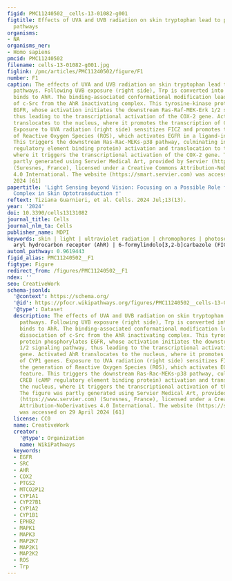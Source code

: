```yaml
---
figid: PMC11240502__cells-13-01082-g001
figtitle: Effects of UVA and UVB radiation on skin tryptophan lead to pro-inflammatory
  pathways
organisms:
- NA
organisms_ner:
- Homo sapiens
pmcid: PMC11240502
filename: cells-13-01082-g001.jpg
figlink: /pmc/articles/PMC11240502/figure/F1
number: F1
caption: The effects of UVA and UVB radiation on skin tryptophan lead to pro-inflammatory
  pathways. Following UVB exposure (right side), Trp is converted into FICZ, which
  binds to AhR. The binding-associated conformational modification leads to the dissociation
  of c-Src from the AhR inactivating complex. This tyrosine-kinase protein phosphorylates
  EGFR, whose activation initiates the downstream Ras-Raf-MEK-Erk 1/2 signaling pathway,
  thus leading to the transcriptional activation of the COX-2 gene. Activated AhR
  translocates to the nucleus, where it promotes the transcription of CYP1 genes.
  Exposure to UVA radiation (right side) sensitizes FICZ and promotes the generation
  of Reactive Oxygen Species (ROS), which activates EGFR in a ligand-independent feature.
  This triggers the downstream Ras-Rac-MEKs-p38 pathway, culminating in CREB (cAMP
  regulatory element binding protein) activation and translocation to the nucleus,
  where it triggers the transcriptional activation of the COX-2 gene. The figure was
  partly generated using Servier Medical Art, provided by Servier (https://www.servier.com)
  (Suresnes, France), licensed under a Creative Commons Attribution-NoDerivatives
  4.0 International. The website (https://smart.servier.com) was accessed on 29 April
  2024 [61]
papertitle: 'Light Sensing beyond Vision: Focusing on a Possible Role for the FICZ/AhR
  Complex in Skin Optotransduction †'
reftext: Tiziana Guarnieri, et al. Cells. 2024 Jul;13(13).
year: '2024'
doi: 10.3390/cells13131082
journal_title: Cells
journal_nlm_ta: Cells
publisher_name: MDPI
keywords: skin | light | ultraviolet radiation | chromophores | photosensitizer |
  aryl hydrocarbon receptor (AhR) | 6-formylindolo[3,2-b]carbazole (FICZ)
automl_pathway: 0.9619443
figid_alias: PMC11240502__F1
figtype: Figure
redirect_from: /figures/PMC11240502__F1
ndex: ''
seo: CreativeWork
schema-jsonld:
  '@context': https://schema.org/
  '@id': https://pfocr.wikipathways.org/figures/PMC11240502__cells-13-01082-g001.html
  '@type': Dataset
  description: The effects of UVA and UVB radiation on skin tryptophan lead to pro-inflammatory
    pathways. Following UVB exposure (right side), Trp is converted into FICZ, which
    binds to AhR. The binding-associated conformational modification leads to the
    dissociation of c-Src from the AhR inactivating complex. This tyrosine-kinase
    protein phosphorylates EGFR, whose activation initiates the downstream Ras-Raf-MEK-Erk
    1/2 signaling pathway, thus leading to the transcriptional activation of the COX-2
    gene. Activated AhR translocates to the nucleus, where it promotes the transcription
    of CYP1 genes. Exposure to UVA radiation (right side) sensitizes FICZ and promotes
    the generation of Reactive Oxygen Species (ROS), which activates EGFR in a ligand-independent
    feature. This triggers the downstream Ras-Rac-MEKs-p38 pathway, culminating in
    CREB (cAMP regulatory element binding protein) activation and translocation to
    the nucleus, where it triggers the transcriptional activation of the COX-2 gene.
    The figure was partly generated using Servier Medical Art, provided by Servier
    (https://www.servier.com) (Suresnes, France), licensed under a Creative Commons
    Attribution-NoDerivatives 4.0 International. The website (https://smart.servier.com)
    was accessed on 29 April 2024 [61]
  license: CC0
  name: CreativeWork
  creator:
    '@type': Organization
    name: WikiPathways
  keywords:
  - EGFR
  - SRC
  - AHR
  - COX2
  - PTGS2
  - MTCO2P12
  - CYP1A1
  - CYP27B1
  - CYP1A2
  - CYP1B1
  - EPHB2
  - MAPK1
  - MAPK3
  - MAP2K7
  - MAP2K1
  - MAP2K2
  - ROS
  - Trp
---
```

